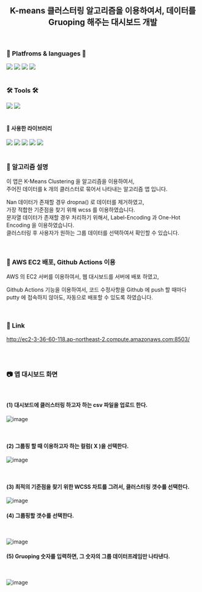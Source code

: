 <br/>
<div align="center">

## K-means 클러스터링 알고리즘을 이용하여서, 데이터를 Gruoping 해주는 대시보드 개발   

</div>  
<br/>
<div align="cecnter">

### 🌟 Platfroms & languages 🌟

</div>

<div>
  <img src="https://img.shields.io/badge/Python-007396?style=flat&logo=Python&logoColor=white" />
  <img src="https://img.shields.io/badge/Jupyter Notebook-E34F26?style=flat&logo=Jupyter&logoColor=white" />
  <img src="https://img.shields.io/badge/AWS-232F3E?style=flat&logo=Amazon AWS&logoColor=white" />
  <img src="https://img.shields.io/badge/EC2-FF9900?style=flat&logo=Amazon EC2&logoColor=white" />
</div>  

<br/>

<div align="left">

### 🛠 Tools 🛠

</div>  

<div>
<img src="https://img.shields.io/badge/Visual Studio Code-007ACC?style=flat&logo=Visual Studio Code&logoColor=white"/> 
<img src="https://img.shields.io/badge/Github-000000?style=flat&logo=Github&logoColor=white"/>
</div>

<br/> 






#### 📌 사용한 라이브러리

<div>
<img src="https://img.shields.io/badge/Streamlit-FF4B4B?style=flat&logo=Streamlit&logoColor=white"/> 
<img src="https://img.shields.io/badge/pandas-150458?style=flat&logo=pandas&logoColor=white"/>
<img src="https://img.shields.io/badge/matplotlib-EBAF00?style=flat&logo=matplotlib&logoColor=white"/>
<img src="https://img.shields.io/badge/scikit-learn-F7931E?style=flat&logo=scikit-learn&logoColor=white"/> 
<img src="https://img.shields.io/badge/Numpy-013243?style=flat&logo=Numpy&logoColor=white"/> 

</div>

<br/>

### 📌 알고리즘 설명

이 앱은 K-Means Clustering 을 알고리즘을 이용하여서,  
주어진 데이터를 k 개의 클러스터로 묶어서 나타내는 알고리즘 앱 입니다.  
  
Nan 데이터가 존재할 경우 dropna() 로 데이터를 제거하였고,  
가장 적합한 기준점을 찾기 위해 wcss 를 이용하였습니다.  
문자열 데이터가 존재할 경우 처리하기 위해서, Label-Encoding 과 One-Hot Encoding 을 이용하였습니다.  
클러스터링 후 사용자가 원하는 그룹 데이터를 선택하여서 확인할 수 있습니다.  



<br/>


### 📌 AWS EC2 배포, Github Actions 이용

AWS 의 EC2 서버를 이용하여서, 웹 대시보드를 서버에 배포 하였고,
  
Github Actions 기능을 이용하여서, 코드 수정사항을 Github 에 push 할 때마다  
putty 에 접속하지 않아도, 자동으로 배포할 수 있도록 하였습니다.  


<br/>

<div align="left">

### 📌 Link


http://ec2-3-36-60-118.ap-northeast-2.compute.amazonaws.com:8503/


</div>  

<br/>
<br/>


### 📷 앱 대시보드 화면

<br/>

#### (1) 대시보드에 클러스터링 하고자 하는 csv 파일을 업로드 한다.  

![image](https://user-images.githubusercontent.com/104052659/208858334-5d10ec83-80e5-4fa3-87c1-005f4d14736b.png)

<br/>

#### (2) 그룹핑 할 때 이용하고자 하는 컬럼( X )을 선택한다.  

![image](https://user-images.githubusercontent.com/104052659/208858673-400aeb5e-16c1-481b-9034-0483b29a4170.png)

<br/>

#### (3) 최적의 기준점을 찾기 위한 WCSS 차트를 그려서, 클러스터링 갯수를 선택한다.  

![image](https://user-images.githubusercontent.com/104052659/208859449-1ad49c0a-7018-404c-8af2-4709f6032b78.png)


#### (4) 그룹핑할 갯수를 선택한다.

<br/>

![image](https://user-images.githubusercontent.com/104052659/208859736-496e279c-f204-46fa-8d71-7bb9e4c86691.png)


#### (5) Gruoping 숫자를 입력하면, 그 숫자의 그룹 데이터프레임만 나타낸다.

<br/>


![image](https://user-images.githubusercontent.com/104052659/208859901-d79551bd-6714-4dc0-a17a-548f12b9c9cf.png)


